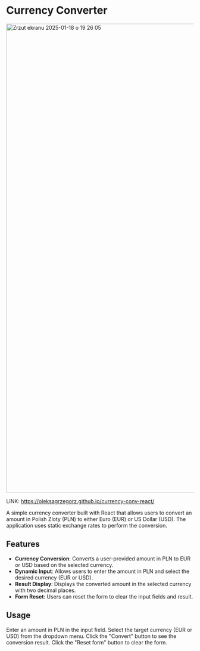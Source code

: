 # Currency Converter
<img width="1259" alt="Zrzut ekranu 2025-01-18 o 19 26 05" src="https://github.com/user-attachments/assets/86d27004-0e51-4b86-b59e-ac13bf990225" />

LINK: https://oleksagrzegorz.github.io/currency-conv-react/



A simple currency converter built with React that allows users to convert an amount in Polish Zloty (PLN) to either Euro (EUR) or US Dollar (USD). The application uses static exchange rates to perform the conversion.

## Features

- **Currency Conversion**: Converts a user-provided amount in PLN to EUR or USD based on the selected currency.
- **Dynamic Input**: Allows users to enter the amount in PLN and select the desired currency (EUR or USD).
- **Result Display**: Displays the converted amount in the selected currency with two decimal places.
- **Form Reset**: Users can reset the form to clear the input fields and result.

## Usage
Enter an amount in PLN in the input field.
Select the target currency (EUR or USD) from the dropdown menu.
Click the "Convert" button to see the conversion result.
Click the "Reset form" button to clear the form.
